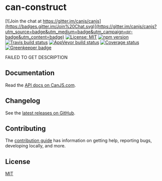 # can-construct

[![Join the chat at https://gitter.im/canjs/canjs](https://badges.gitter.im/Join%20Chat.svg)](https://gitter.im/canjs/canjs?utm_source=badge&utm_medium=badge&utm_campaign=pr-badge&utm_content=badge)
[![License: MIT](https://img.shields.io/badge/license-MIT-blue.svg)](https://github.com/canjs/can-construct/blob/master/LICENSE.md)
[![npm version](https://badge.fury.io/js/can-construct.svg)](https://www.npmjs.com/package/can-construct)
[![Travis build status](https://travis-ci.org/canjs/can-construct.svg?branch=master)](https://travis-ci.org/canjs/can-construct)
[![AppVeyor build status](https://ci.appveyor.com/api/projects/status/github/canjs/can-construct?branch=master&svg=true)](https://ci.appveyor.com/project/matthewp/can-construct)
[![Coverage status](https://coveralls.io/repos/github/canjs/can-construct/badge.svg?branch=master)](https://coveralls.io/github/canjs/can-construct?branch=master)
[![Greenkeeper badge](https://badges.greenkeeper.io/canjs/can-construct.svg)](https://greenkeeper.io/)

FAILED TO GET DESCRIPTION

## Documentation

Read the [API docs on CanJS.com](https://canjs.com/doc/can-construct.html).

## Changelog

See the [latest releases on GitHub](https://github.com/canjs/can-construct/releases).

## Contributing

The [contribution guide](https://github.com/canjs/can-construct/blob/master/CONTRIBUTING.md) has information on getting help, reporting bugs, developing locally, and more.

## License

[MIT](https://github.com/canjs/can-construct/blob/master/LICENSE.md)

